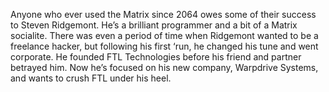 Anyone who ever used the Matrix since 2064 owes some of their success to Steven Ridgemont. He’s a brilliant programmer and a bit of a Matrix socialite. There was even a period of time when Ridgemont wanted to be a freelance hacker, but following his first ‘run, he changed his tune and went corporate. He founded FTL Technologies before his friend and partner betrayed him. Now he’s focused on his new company, Warpdrive Systems, and wants to crush FTL under his heel.